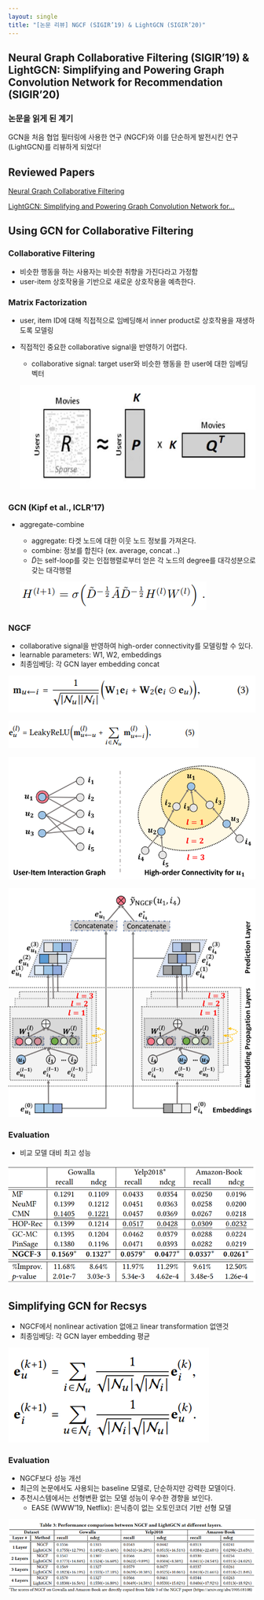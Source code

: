 ```yaml
---
layout: single
title: "[논문 리뷰] NGCF (SIGIR’19) & LightGCN (SIGIR’20)"
---
```


## Neural Graph Collaborative Filtering (SIGIR’19) & LightGCN: Simplifying and Powering Graph Convolution Network for Recommendation (SIGIR’20)

### 논문을 읽게 된 계기

GCN을 처음 협업 필터링에 사용한 연구 (NGCF)와 이를 단순하게 발전시킨 연구 (LightGCN)를 리뷰하게 되었다!

## Reviewed Papers

[Neural Graph Collaborative Filtering](https://arxiv.org/abs/1905.08108)

[LightGCN: Simplifying and Powering Graph Convolution Network for...](https://arxiv.org/abs/2002.02126)

## Using GCN for Collaborative Filtering

### Collaborative Filtering

- 비슷한 행동을 하는 사용자는 비슷한 취향을 가진다라고 가정함
- user-item 상호작용을 기반으로 새로운 상호작용을 예측한다.

### Matrix Factorization

- user, item ID에 대해 직접적으로 임베딩해서 inner product로 상호작용을 재생하도록 모델링
- 직접적인 중요한 collaborative signal을 반영하기 어렵다.
    - collaborative signal: target user와 비슷한 행동을 한 user에 대한 임베딩 벡터
    
    ![Untitled](/assets/images/ngcf_lightgcn/Untitled.png)
    

### GCN (Kipf et al., ICLR’17)

- aggregate-combine
    - aggregate: 타겟 노드에 대한 이웃 노드 정보를 가져온다.
    - combine: 정보를 합친다 (ex. average, concat ..)
    - $\tilde{D}$는 self-loop를 갖는 인접행렬로부터 얻은 각 노드의 degree를 대각성분으로 갖는 대각행렬
    
    ![Untitled](/assets/images/ngcf_lightgcn/Untitled%201.png)
    

### NGCF

- collaborative signal을 반영하여 high-order connectivity를 모델링할 수 있다.
- learnable parameters: W1, W2, embeddings
- 최종임베딩: 각  GCN layer embedding concat

![Untitled](/assets/images/ngcf_lightgcn/Untitled%202.png)

![Untitled](/assets/images/ngcf_lightgcn/Untitled%203.png)

![Untitled](/assets/images/ngcf_lightgcn/Untitled%204.png)

![Untitled](/assets/images/ngcf_lightgcn/Untitled%205.png)

### Evaluation

- 비교 모델 대비 최고 성능

![Untitled](/assets/images/ngcf_lightgcn/Untitled%206.png)

## Simplifying GCN for Recsys

- NGCF에서 nonlinear activation 없애고 linear transformation 없앤것
- 최종임베딩: 각  GCN layer embedding 평균

![Untitled](/assets/images/ngcf_lightgcn/Untitled%207.png)

### Evaluation

- NGCF보다 성능 개선
- 최근의 논문에서도 사용되는 baseline 모델로, 단순하지만 강력한 모델이다.
- 추천시스템에서는 선형변환 없는 모델 성능이 우수한 경향을 보인다.
    - EASE (WWW’19, Netflix): 은닉층이 없는 오토인코더 기반 선형 모델

![Untitled](/assets/images/ngcf_lightgcn/Untitled%208.png)
